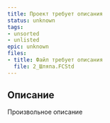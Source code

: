 ```yaml
---
title: Проект требует описания
status: unknown
tags:
- unsorted
- unlisted
epic: unknown
files:
- title: Файл требует описания
  file: 2_Шляпа.FCStd
---
```



## Описание

Произвольное описание